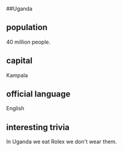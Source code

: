 ##Uganda
## population
40 million people. 

## capital
Kampala

 
## official language
English


## interesting trivia
In Uganda we eat Rolex we don't wear them. 


